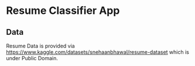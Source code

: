 # Resume Classifier App

## Data

Resume Data is provided via https://www.kaggle.com/datasets/snehaanbhawal/resume-dataset which is under Public Domain.
